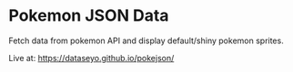 # Pokemon JSON Data

Fetch data from pokemon API and display default/shiny pokemon sprites.

Live at: https://dataseyo.github.io/pokejson/
